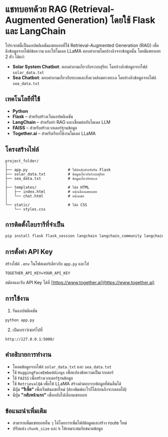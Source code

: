 # แชทบอทด้วย RAG (Retrieval-Augmented Generation) โดยใช้ Flask และ LangChain

โปรเจกต์นี้เป็นแอปพลิเคชันแชทบอทที่ใช้ Retrieval-Augmented Generation (RAG) เพื่อดึงข้อมูลจากไฟล์ข้อความ และให้โมเดล LLaMA ตอบคำถามโดยอ้างอิงจากข้อมูลนั้น โดยมีแชทบอท 2 ตัว ได้แก่:

- **Solar System Chatbot**: ตอบคำถามเกี่ยวกับระบบสุริยะ โดยอ้างอิงข้อมูลจากไฟล์ `solar_data.txt`
- **Sea Chatbot**: ตอบคำถามเกี่ยวกับทะเลและสิ่งแวดล้อมทางทะเล โดยอ้างอิงข้อมูลจากไฟล์ `sea_data.txt`

## เทคโนโลยีที่ใช้
- **Python**
- **Flask** – สำหรับสร้างเว็บแอปพลิเคชัน
- **LangChain** – สำหรับทำ RAG และเชื่อมต่อกับโมเดล LLM
- **FAISS** – สำหรับสร้างเวกเตอร์ฐานข้อมูล
- **Together.ai** – สำหรับเรียกใช้งานโมเดล LLaMA

## โครงสร้างไฟล์
```
project_folder/
│
├── app.py                  # ไฟล์หลักสำหรับรัน Flask
├── solar_data.txt          # ข้อมูลเกี่ยวกับระบบสุริยะ
├── sea_data.txt            # ข้อมูลเกี่ยวกับทะเล
│
├── templates/              # ไฟล์ HTML
│   ├── index.html          # หน้าเลือกแชทบอท
│   └── chat.html           # หน้าแชท
│
└── static/                 # ไฟล์ CSS
    └── styles.css
```

## การติดตั้งไลบรารีที่จำเป็น
```bash
pip install flask flask_session langchain langchain_community langchain_together python-dotenv
```

## การตั้งค่า API Key
สร้างไฟล์ `.env` ในโฟลเดอร์เดียวกับ `app.py` และใส่
```
TOGETHER_API_KEY=YOUR_API_KEY
```

สมัครและรับ API Key ได้ที่ [https://www.together.ai](https://www.together.ai)

## การใช้งาน
1. รันแอปพลิเคชัน
```bash
python app.py
```

2. เปิดเบราว์เซอร์ไปที่
```
http://127.0.0.1:5000/
```

## คำอธิบายการทำงาน
- โหลดข้อมูลจากไฟล์ `solar_data.txt` และ `sea_data.txt`
- ใช้ `HuggingFaceEmbeddings` เพื่อแปลงข้อความเป็นเวกเตอร์
- ใช้ `FAISS` เพื่อสร้างเวกเตอร์ฐานข้อมูล
- ใช้ `RetrievalQA` เพื่อให้ LLaMA สร้างคำตอบจากข้อมูลที่ค้นคืนได้
- มีปุ่ม **"รีเซ็ต"** เพื่อเริ่มต้นแชทใหม่ (ต้องพิมพ์อะไรก็ได้ก่อนถึงจะกดลบได้)
- มีปุ่ม **"กลับหน้าแรก"** เพื่อกลับไปเลือกแชทบอท

## ข้อแนะนำเพิ่มเติม
- สามารถเพิ่มแชทบอทอื่น ๆ ได้โดยการเพิ่มไฟล์ข้อมูลและสร้าง route ใหม่
- ปรับแต่ง `chunk_size` และ `k` ให้เหมาะสมกับขนาดข้อมูล
```` ▋
